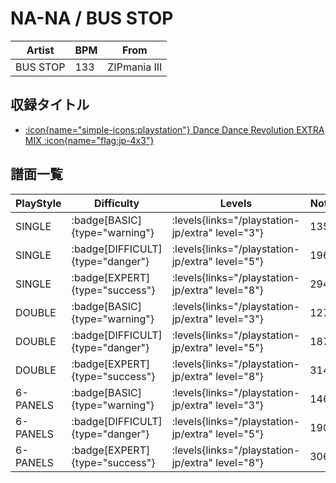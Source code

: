 # NA-NA / BUS STOP

|Artist|BPM|From|
|------|---|----|
|BUS STOP|133|ZIPmania III|

## 収録タイトル

- [:icon{name="simple-icons:playstation"} Dance Dance Revolution EXTRA MIX :icon{name="flag:jp-4x3"}](/playstation-jp/extra)

## 譜面一覧

|PlayStyle|Difficulty|Levels|Notes|Movie|
|---------|----------|------|-----|-----|
|SINGLE| :badge[BASIC]{type="warning"}| :levels{links="/playstation-jp/extra" level="3"}|135/0||
|SINGLE| :badge[DIFFICULT]{type="danger"}| :levels{links="/playstation-jp/extra" level="5"}|196/0||
|SINGLE| :badge[EXPERT]{type="success"}| :levels{links="/playstation-jp/extra" level="8"}|294/0||
|DOUBLE| :badge[BASIC]{type="warning"}| :levels{links="/playstation-jp/extra" level="3"}|127/0||
|DOUBLE| :badge[DIFFICULT]{type="danger"}| :levels{links="/playstation-jp/extra" level="5"}|187/0||
|DOUBLE| :badge[EXPERT]{type="success"}| :levels{links="/playstation-jp/extra" level="8"}|314/0||
|6-PANELS| :badge[BASIC]{type="warning"}| :levels{links="/playstation-jp/extra" level="3"}|146/0||
|6-PANELS| :badge[DIFFICULT]{type="danger"}| :levels{links="/playstation-jp/extra" level="5"}|190/0||
|6-PANELS| :badge[EXPERT]{type="success"}| :levels{links="/playstation-jp/extra" level="8"}|306/0||
